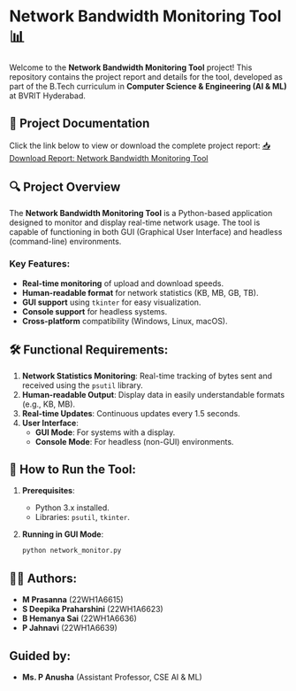 # Network Bandwidth Monitoring Tool 📊
Welcome to the **Network Bandwidth Monitoring Tool** project! This repository contains the project report and details for the tool, developed as part of the B.Tech curriculum in **Computer Science & Engineering (AI & ML)** at BVRIT Hyderabad.


## 📄 Project Documentation
Click the link below to view or download the complete project report:
[📥 Download Report: Network Bandwidth Monitoring Tool](./NETWORK%20BANDWIDTH%20MONITORING%20TOOL.pdf)


## 🔍 Project Overview
The **Network Bandwidth Monitoring Tool** is a Python-based application designed to monitor and display real-time network usage. The tool is capable of functioning in both GUI (Graphical User Interface) and headless (command-line) environments.


### Key Features:
- **Real-time monitoring** of upload and download speeds.
- **Human-readable format** for network statistics (KB, MB, GB, TB).
- **GUI support** using `tkinter` for easy visualization.
- **Console support** for headless systems.
- **Cross-platform** compatibility (Windows, Linux, macOS).


## 🛠️ Functional Requirements:
1. **Network Statistics Monitoring**: Real-time tracking of bytes sent and received using the `psutil` library.
2. **Human-readable Output**: Display data in easily understandable formats (e.g., KB, MB).
3. **Real-time Updates**: Continuous updates every 1.5 seconds.
4. **User Interface**:
   - **GUI Mode**: For systems with a display.
   - **Console Mode**: For headless (non-GUI) environments.


## 🚀 How to Run the Tool:
1. **Prerequisites**:
   - Python 3.x installed.
   - Libraries: `psutil`, `tkinter`.

2. **Running in GUI Mode**:
   ```bash
   python network_monitor.py


## 🧑‍💻 Authors:
- **M Prasanna** (22WH1A6615)
- **S Deepika Praharshini** (22WH1A6623)
- **B Hemanya Sai** (22WH1A6636)
- **P Jahnavi** (22WH1A6639)

## Guided by:
- **Ms. P Anusha** (Assistant Professor, CSE AI & ML)

